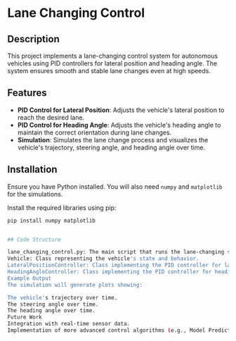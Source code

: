# Lane Changing Control

## Description
This project implements a lane-changing control system for autonomous vehicles using PID controllers for lateral position and heading angle. The system ensures smooth and stable lane changes even at high speeds.

## Features
- **PID Control for Lateral Position**: Adjusts the vehicle's lateral position to reach the desired lane.
- **PID Control for Heading Angle**: Adjusts the vehicle's heading angle to maintain the correct orientation during lane changes.
- **Simulation**: Simulates the lane change process and visualizes the vehicle's trajectory, steering angle, and heading angle over time.

## Installation
Ensure you have Python installed. You will also need `numpy` and `matplotlib` for the simulations.

Install the required libraries using pip:
```bash
pip install numpy matplotlib


## Code Structure

lane_changing_control.py: The main script that runs the lane-changing simulation.
Vehicle: Class representing the vehicle's state and behavior.
LateralPositionController: Class implementing the PID controller for lateral position.
HeadingAngleController: Class implementing the PID controller for heading angle.
Example Output
The simulation will generate plots showing:

The vehicle's trajectory over time.
The steering angle over time.
The heading angle over time.
Future Work
Integration with real-time sensor data.
Implementation of more advanced control algorithms (e.g., Model Predictive Control).
